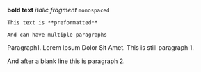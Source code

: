 **bold text**
_italic fragment_
`monospaced`
```
This text is **preformatted**

And can have multiple paragraphs
```
Paragraph1. Lorem Ipsum Dolor Sit Amet.
This is still paragraph 1.

And after a blank line this is paragraph 2.